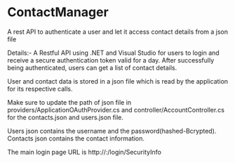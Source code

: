 # ContactManager
A rest API to authenticate a user and let it access contact details from a json file

Details:-
A Restful API using .NET and Visual Studio for users to login and receive a secure authentication token valid for a day.
After successfully being authenticated, users can get a list of contact details.

User and contact data is stored in a json file which is read by the application for its respective calls.

Make sure to update the path of json file in providers/ApplicationOAuthProvider.cs and controller/AccountController.cs for the contacts.json and users.json file.

Users json contains the username and the password(hashed-Bcrypted).
Contacts json contains the contact information.

The main login page URL is http://<domainname>:<port>/login/SecurityInfo
